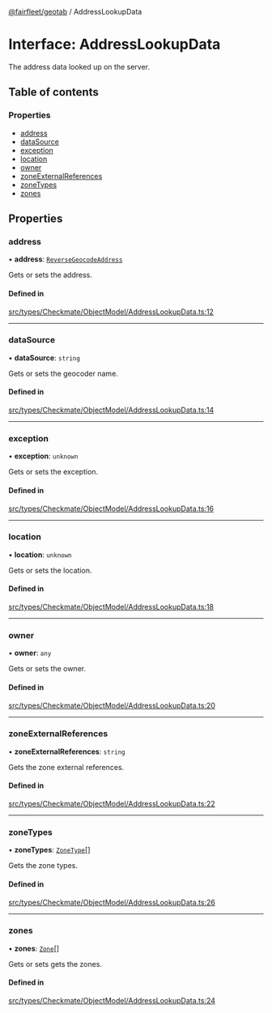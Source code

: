 [@fairfleet/geotab](../README.md) / AddressLookupData

# Interface: AddressLookupData

The address data looked up on the server.

## Table of contents

### Properties

- [address](AddressLookupData.md#address)
- [dataSource](AddressLookupData.md#datasource)
- [exception](AddressLookupData.md#exception)
- [location](AddressLookupData.md#location)
- [owner](AddressLookupData.md#owner)
- [zoneExternalReferences](AddressLookupData.md#zoneexternalreferences)
- [zoneTypes](AddressLookupData.md#zonetypes)
- [zones](AddressLookupData.md#zones)

## Properties

### address

• **address**: [`ReverseGeocodeAddress`](ReverseGeocodeAddress.md)

Gets or sets the address.

#### Defined in

[src/types/Checkmate/ObjectModel/AddressLookupData.ts:12](https://github.com/fairfleet/geotab/blob/b682f10/src/types/Checkmate/ObjectModel/AddressLookupData.ts#L12)

___

### dataSource

• **dataSource**: `string`

Gets or sets the geocoder name.

#### Defined in

[src/types/Checkmate/ObjectModel/AddressLookupData.ts:14](https://github.com/fairfleet/geotab/blob/b682f10/src/types/Checkmate/ObjectModel/AddressLookupData.ts#L14)

___

### exception

• **exception**: `unknown`

Gets or sets the exception.

#### Defined in

[src/types/Checkmate/ObjectModel/AddressLookupData.ts:16](https://github.com/fairfleet/geotab/blob/b682f10/src/types/Checkmate/ObjectModel/AddressLookupData.ts#L16)

___

### location

• **location**: `unknown`

Gets or sets the location.

#### Defined in

[src/types/Checkmate/ObjectModel/AddressLookupData.ts:18](https://github.com/fairfleet/geotab/blob/b682f10/src/types/Checkmate/ObjectModel/AddressLookupData.ts#L18)

___

### owner

• **owner**: `any`

Gets or sets the owner.

#### Defined in

[src/types/Checkmate/ObjectModel/AddressLookupData.ts:20](https://github.com/fairfleet/geotab/blob/b682f10/src/types/Checkmate/ObjectModel/AddressLookupData.ts#L20)

___

### zoneExternalReferences

• **zoneExternalReferences**: `string`

Gets the zone external references.

#### Defined in

[src/types/Checkmate/ObjectModel/AddressLookupData.ts:22](https://github.com/fairfleet/geotab/blob/b682f10/src/types/Checkmate/ObjectModel/AddressLookupData.ts#L22)

___

### zoneTypes

• **zoneTypes**: [`ZoneType`](ZoneType.md)[]

Gets the zone types.

#### Defined in

[src/types/Checkmate/ObjectModel/AddressLookupData.ts:26](https://github.com/fairfleet/geotab/blob/b682f10/src/types/Checkmate/ObjectModel/AddressLookupData.ts#L26)

___

### zones

• **zones**: [`Zone`](Zone.md)[]

Gets or sets gets the zones.

#### Defined in

[src/types/Checkmate/ObjectModel/AddressLookupData.ts:24](https://github.com/fairfleet/geotab/blob/b682f10/src/types/Checkmate/ObjectModel/AddressLookupData.ts#L24)
